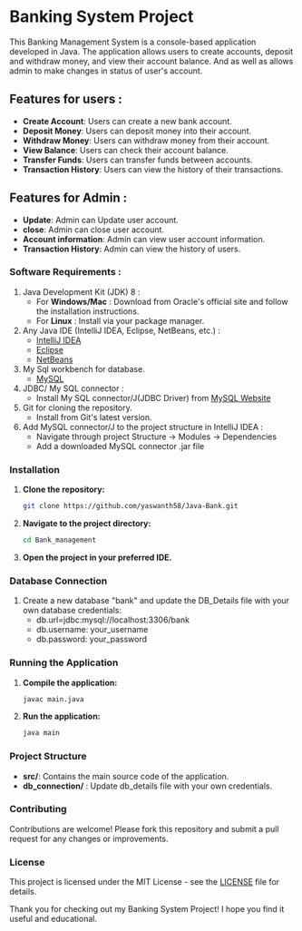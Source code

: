 # Banking System Project

This Banking Management System is a console-based application developed in Java. The application allows users to create accounts, deposit and withdraw money, and view their account balance. And as well as allows admin to make changes in status of user's account. 

## Features for users : 

- **Create Account**: Users can create a new bank account.
- **Deposit Money**: Users can deposit money into their account.
- **Withdraw Money**: Users can withdraw money from their account.
- **View Balance**: Users can check their account balance.
- **Transfer Funds**: Users can transfer funds between accounts.
- **Transaction History**: Users can view the history of their transactions.

## Features for Admin :
- **Update**: Admin can Update user account.
- **close**: Admin can close user account.
- **Account information**: Admin can view user account information.
- **Transaction History**: Admin can view the history of users.

### Software Requirements : 

1. Java Development Kit (JDK) 8 :
   - For **Windows/Mac** : Download from Oracle's official site and follow the installation instructions.
   - For **Linux** : Install via your package manager.
2. Any Java IDE (IntelliJ IDEA, Eclipse, NetBeans, etc.) :
   - [IntelliJ IDEA](https://www.jetbrains.com/idea/download/?section=windows)
   - [Eclipse](https://www.eclipse.org/downloads/download.php?file=/oomph/epp/2024-06/R/eclipse-inst-jre-win64.exe)
   - [NetBeans](https://netbeans.apache.org/front/main/download/index.html)
3. My Sql workbench for database.
   - [MySQL](https://downloads.mysql.com/archives/installer/)
4. JDBC/ My SQL connector :
   - Install My SQL connector/J(JDBC Driver) from [MySQL Website](https://dev.mysql.com/downloads/installer/)
5. Git for cloning the repository.
   - Install from Git's latest version.
6. Add MySQL connector/J to the project structure in IntelliJ IDEA :
   - Navigate through project Structure -> Modules -> Dependencies
   - Add a downloaded MySQL connector .jar file

### Installation

1. **Clone the repository:**
    ```sh
    git clone https://github.com/yaswanth58/Java-Bank.git
    ```
2. **Navigate to the project directory:**
    ```sh
    cd Bank_management
    ```
3. **Open the project in your preferred IDE.**

### Database Connection

1. Create a new database "bank" and update the DB_Details file with your own database credentials:
     - db.url=jdbc:mysql://localhost:3306/bank
     - db.username: your_username
     - db.password: your_password
      
### Running the Application

1. **Compile the application:**
    ```sh
    javac main.java
    ```
2. **Run the application:**
    ```sh
    java main
    ```

### Project Structure

- **src/**: Contains the main source code of the application.
- **db_connection/** : Update db_details file with your own credentials.



### Contributing

Contributions are welcome! Please fork this repository and submit a pull request for any changes or improvements.

### License

This project is licensed under the MIT License - see the [LICENSE](LICENSE) file for details.


Thank you for checking out my Banking System Project! I hope you find it useful and educational.

